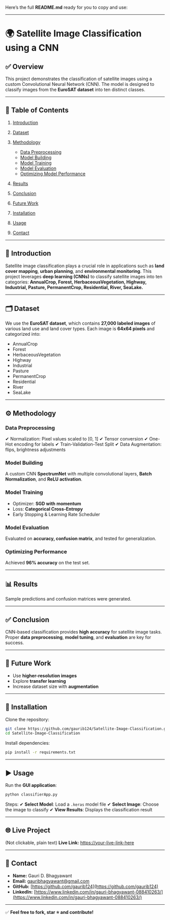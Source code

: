 Here’s the full **README.md** ready for you to copy and use:

---

# 🌍 Satellite Image Classification using a CNN

## ✅ Overview

This project demonstrates the classification of satellite images using a custom Convolutional Neural Network (CNN). The model is designed to classify images from the **EuroSAT dataset** into ten distinct classes.

---

## 📂 Table of Contents

1. [Introduction](#introduction)
2. [Dataset](#dataset)
3. [Methodology](#methodology)

   * [Data Preprocessing](#data-preprocessing)
   * [Model Building](#model-building)
   * [Model Training](#model-training)
   * [Model Evaluation](#model-evaluation)
   * [Optimizing Model Performance](#optimizing-model-performance)
4. [Results](#results)
5. [Conclusion](#conclusion)
6. [Future Work](#future-work)
7. [Installation](#installation)
8. [Usage](#usage)
9. [Contact](#contact)

---

## 📌 Introduction

Satellite image classification plays a crucial role in applications such as **land cover mapping**, **urban planning**, and **environmental monitoring**. This project leverages **deep learning (CNNs)** to classify satellite images into ten categories:
**AnnualCrop, Forest, HerbaceousVegetation, Highway, Industrial, Pasture, PermanentCrop, Residential, River, SeaLake.**

---

## 🗂 Dataset

We use the **EuroSAT dataset**, which contains **27,000 labeled images** of various land use and land cover types. Each image is **64x64 pixels** and categorized into:

* AnnualCrop
* Forest
* HerbaceousVegetation
* Highway
* Industrial
* Pasture
* PermanentCrop
* Residential
* River
* SeaLake

---

## ⚙️ Methodology

### **Data Preprocessing**

✔ Normalization: Pixel values scaled to \[0, 1]
✔ Tensor conversion
✔ One-Hot encoding for labels
✔ Train-Validation-Test Split
✔ Data Augmentation: flips, brightness adjustments

### **Model Building**

A custom CNN **SpectrumNet** with multiple convolutional layers, **Batch Normalization**, and **ReLU activation**.

### **Model Training**

* Optimizer: **SGD with momentum**
* Loss: **Categorical Cross-Entropy**
* Early Stopping & Learning Rate Scheduler

### **Model Evaluation**

Evaluated on **accuracy, confusion matrix**, and tested for generalization.

### **Optimizing Performance**

Achieved **96% accuracy** on the test set.

---

## 📊 Results

Sample predictions and confusion matrices were generated.

---

## ✅ Conclusion

CNN-based classification provides **high accuracy** for satellite image tasks. Proper **data preprocessing**, **model tuning**, and **evaluation** are key for success.

---

## 🔮 Future Work

* Use **higher-resolution images**
* Explore **transfer learning**
* Increase dataset size with **augmentation**

---

## 🔧 Installation

Clone the repository:

```bash
git clone https://github.com/gaurib124/Satellite-Image-Classification.git
cd Satellite-Image-Classification
```

Install dependencies:

```bash
pip install -r requirements.txt
```

---

## ▶ Usage

Run the **GUI application**:

```bash
python classifierApp.py
```

Steps:
✔ **Select Model**: Load a `.keras` model file
✔ **Select Image**: Choose the image to classify
✔ **View Results**: Displays the classification result

---

## 🌐 Live Project

(Not clickable, plain text)
**Live Link:** [https://your-live-link-here](https://your-live-link-here)

---

## 📩 Contact

* **Name:** Gauri D. Bhagyawant
* **Email:** [gauribhagyawant@gmail.com](mailto:gauribhagyawant@gmail.com)
* **GitHub:** [https://github.com/gaurib124](https://github.com/gaurib124)
* **LinkedIn:** [https://www.linkedin.com/in/gauri-bhagyawant-088410263/](https://www.linkedin.com/in/gauri-bhagyawant-088410263/)

---

✅ **Feel free to fork, star ⭐ and contribute!**

